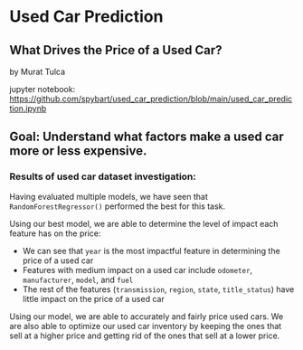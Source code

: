 # Used Car Prediction
## What Drives the Price of a Used Car?

by Murat Tulca

jupyter notebook:
https://github.com/spybart/used_car_prediction/blob/main/used_car_prediction.ipynb

## Goal: Understand what factors make a used car more or less expensive.

### Results of used car dataset investigation:

Having evaluated multiple models, we have seen that `RandomForestRegressor()` performed the best for this task.

Using our best model, we are able to determine the level of impact each feature has on the price:
* We can see that `year` is the most impactful feature in determining the price of a used car
* Features with medium impact on a used car include `odometer`, `manufacturer`, `model`, and `fuel`
* The rest of the features  (`transmission`, `region`, `state`, `title_status`) have little impact on the price of a used car

Using our model, we are able to accurately and fairly price used cars. We are also able to optimize our used car inventory by keeping the ones that sell at a higher price and getting rid of the ones that sell at a lower price.
